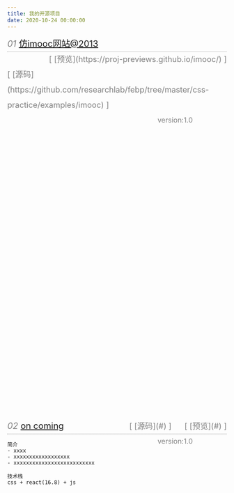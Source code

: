 ```yaml
---
title: 我的开源项目 
date: 2020-10-24 00:00:00
---
```


<div style="font-size:18px; color:gray; border-bottom:1px dotted gray;height:35px; line-height:35px;"><span style="font-size:20px;color:black;float:left;"><i style="color:gray;">01</i> <a href="https://proj-previews.github.io/imooc/">仿imooc网站@2013</a></span><span style="float:right;">[ [预览](https://proj-previews.github.io/imooc/) ]
</span><span style="float:right;padding-right:30px;">[ [源码](https://github.com/researchlab/febp/tree/master/css-practice/examples/imooc) ]
</span><span style="font-size:16px;float:right;padding-right:78px;">version:1.0
</span></div>

```
简介
- 教育类网站综合布局, 仿imooc网站;
- 主要页面: imooc首页, 新首页, 新闻列表页面, 新闻详情页面;

技术栈
css + ( js + html )
```

<div style="font-size:18px; color:gray; border-bottom:1px dotted gray;height:35px; line-height:35px;"><span style="font-size:20px;color:black;float:left;"> <i style="color:gray;">02</i> <a href="#">on coming</a></span><span style="float:right;">
[ [预览](#) ]
</span><span style="float:right;padding-right:30px;">
[ [源码](#) ]
</span><span style="font-size:16px;float:right;padding-right:78px;">
version:1.0
</span></div>

```
简介 
- xxxx
- xxxxxxxxxxxxxxxxxx
- xxxxxxxxxxxxxxxxxxxxxxxxxx

技术栈
css + react(16.8) + js
```

